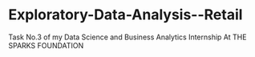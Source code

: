 # Exploratory-Data-Analysis--Retail
Task No.3 of my Data Science and Business Analytics Internship At THE SPARKS FOUNDATION
